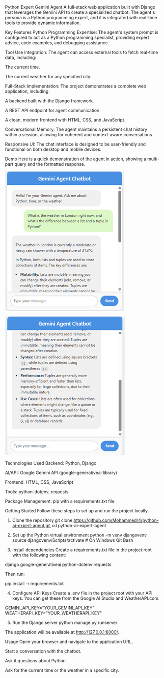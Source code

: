 Python Expert Gemini Agent
A full-stack web application built with Django that leverages the Gemini API to create a specialized chatbot. The agent's persona is a Python programming expert, and it is integrated with real-time tools to provide dynamic information.

Key Features
Python Programming Expertise: The agent's system prompt is configured to act as a Python programming specialist, providing expert advice, code examples, and debugging assistance.

Tool Use Integration: The agent can access external tools to fetch real-time data, including:

The current time.

The current weather for any specified city.

Full-Stack Implementation: The project demonstrates a complete web application, including:

A backend built with the Django framework.

A REST API endpoint for agent communication.

A clean, modern frontend with HTML, CSS, and JavaScript.

Conversational Memory: The agent maintains a persistent chat history within a session, allowing for coherent and context-aware conversations.

Responsive UI: The chat interface is designed to be user-friendly and functional on both desktop and mobile devices.

Demo
Here is a quick demonstration of the agent in action, showing a multi-part query and the formatted response.

![Chatbot Prompt](https://raw.githubusercontent.com/Mohammedr4/python-ai-expert-agent/main/images/chatbot_demo.png)

![Chatbot Response](https://raw.githubusercontent.com/Mohammedr4/python-ai-expert-agent/main/images/chatbot_demo2.png)

Technologies Used
Backend: Python, Django

AI/API: Google Gemini API (google-generativeai library)

Frontend: HTML, CSS, JavaScript

Tools: python-dotenv, requests

Package Management: pip with a requirements.txt file

Getting Started
Follow these steps to set up and run the project locally.

1. Clone the repository
git clone https://github.com/Mohammedr4/python-ai-expert-agent.git
cd python-ai-expert-agent

2. Set up the Python virtual environment
python -m venv djangovenv
source djangovenv/Scripts/activate  # On Windows Git Bash

3. Install dependencies
Create a requirements.txt file in the project root with the following content:

django
google-generativeai
python-dotenv
requests

Then run:

pip install -r requirements.txt

4. Configure API Keys
Create a .env file in the project root with your API keys. You can get these from the Google AI Studio and WeatherAPI.com.

GEMINI_API_KEY="YOUR_GEMINI_API_KEY"
WEATHERAPI_KEY="YOUR_WEATHERAPI_KEY"

5. Run the Django server
python manage.py runserver

The application will be available at http://127.0.0.1:8000/.

Usage
Open your browser and navigate to the application URL.

Start a conversation with the chatbot.

Ask it questions about Python.

Ask for the current time or the weather in a specific city.
